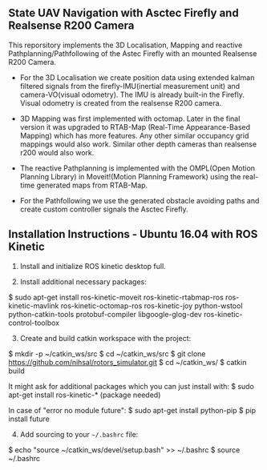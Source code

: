 State UAV Navigation with Asctec Firefly and Realsense R200 Camera
------------------------------------------------------------------

This reporsitory implements the 3D Localisation, Mapping and reactive Pathplanning/Pathfollowing of the Astec Firefly with an mounted Realsense R200 Camera.

- For the 3D Localisation we create position data using extended kalman filtered signals from the firefly-IMU(inertial measurement unit) and camera-VO(visual odometry). The IMU is already built-in the Firefly. Visual odometry is created from the realsense R200 camera.

- 3D Mapping was first implemented with octomap. Later in the final version it was upgraded to RTAB-Map (Real-Time Appearance-Based Mapping) which has more features. Any other similar occupancy grid mappings would also work. Similar other depth cameras than realsense r200 would also work.

- The reactive Pathplanning is implemented with the OMPL(Open Motion Planning Library) in Moveit!(Motion Planning Framework) using the real-time generated maps from RTAB-Map. 

- For the Pathfollowing we use the generated obstacle avoiding paths and create custom controller signals the Asctec Firefly.



Installation Instructions - Ubuntu 16.04 with ROS Kinetic
---------------------------------------------------------

 1. Install and initialize ROS kinetic desktop full.

 2. Install additional necessary packages:

 $ sudo apt-get install ros-kinetic-moveit ros-kinetic-rtabmap-ros ros-kinetic-mavlink ros-kinetic-octomap-ros ros-kinetic-joy python-wstool python-catkin-tools protobuf-compiler libgoogle-glog-dev ros-kinetic-control-toolbox

 3. Create and build catkin workspace with the project:

 $ mkdir -p ~/catkin_ws/src
 $ cd ~/catkin_ws/src
 $ git clone https://github.com/nihsal/rotors_simulator.git
 $ cd ~/catkin_ws/
 $ catkin build

 It might ask for additional packages which you can just install with:
 $ sudo apt-get install ros-kinetic-* (package needed)

 In case of "error no module future":
 $ sudo apt-get install python-pip
 $ pip install future 


 4. Add sourcing to your `~/.bashrc` file:

   $ echo "source ~/catkin_ws/devel/setup.bash" >> ~/.bashrc
   $ source ~/.bashrc 

